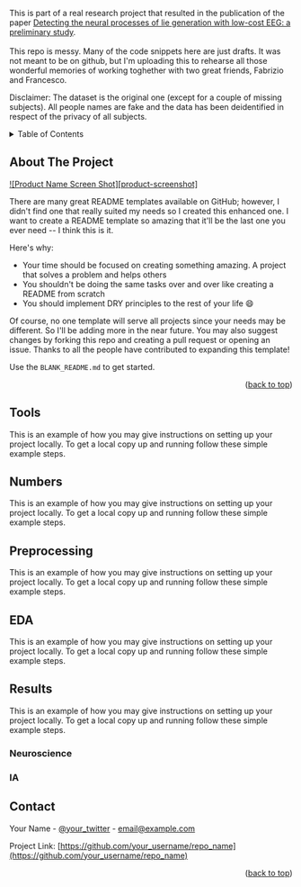 <div id="top"></div>

This is part of a real research project that resulted in the publication of the paper [Detecting the neural processes of lie generation with low-cost EEG: a preliminary study](./Garofalo_et_al_GNB_2020_paper_35.pdf).   
 <br />
This repo is messy. Many of the code snippets here are just drafts. It was not meant to be on github, but I'm uploading this to rehearse all those wonderful memories of working toghether with two great friends, Fabrizio and Francesco.  

Disclaimer: The dataset is the original one (except for a couple of missing subjects). All people names are fake and the data has been deidentified in respect of the privacy of all subjects.



<!-- TABLE OF CONTENTS -->
<details>
  <summary>Table of Contents</summary>
  <ol>
    <li><a href="#about-the-project">About The Project</a></li>
    <li><a href="#tools">Methods and Tools</a></li>
    <li><a href="#numbers">Numbers</a></li>
    <li><a href="#preprocessing">Preprocessing</a></li>
    <li><a href="#eda">Exploratory Data Analysis</a></li>
    <li>
      <a href="#results">Results</a>
      <ul>
        <li><a href="#bio">Neuroscience</a></li>
        <li><a href="#ai">AI</a></li>
      </ul>
    </li>
  </ol>
</details>



<!-- ABOUT THE PROJECT -->
## About The Project

[![Product Name Screen Shot][product-screenshot]](https://example.com)

There are many great README templates available on GitHub; however, I didn't find one that really suited my needs so I created this enhanced one. I want to create a README template so amazing that it'll be the last one you ever need -- I think this is it.

Here's why:
* Your time should be focused on creating something amazing. A project that solves a problem and helps others
* You shouldn't be doing the same tasks over and over like creating a README from scratch
* You should implement DRY principles to the rest of your life :smile:

Of course, no one template will serve all projects since your needs may be different. So I'll be adding more in the near future. You may also suggest changes by forking this repo and creating a pull request or opening an issue. Thanks to all the people have contributed to expanding this template!

Use the `BLANK_README.md` to get started.

<p align="right">(<a href="#top">back to top</a>)</p>


<!-- Methods and Tools -->
## Tools

This is an example of how you may give instructions on setting up your project locally.
To get a local copy up and running follow these simple example steps.

<!-- Numbers -->
## Numbers

This is an example of how you may give instructions on setting up your project locally.
To get a local copy up and running follow these simple example steps.

<!-- Preprocessing -->
## Preprocessing

This is an example of how you may give instructions on setting up your project locally.
To get a local copy up and running follow these simple example steps.

<!-- Exploratory Data Analysis -->
## EDA

This is an example of how you may give instructions on setting up your project locally.
To get a local copy up and running follow these simple example steps.

<!-- Results -->
## Results

This is an example of how you may give instructions on setting up your project locally.
To get a local copy up and running follow these simple example steps.

### Neuroscience
### IA



<!-- CONTACT -->
## Contact

Your Name - [@your_twitter](https://twitter.com/your_username) - email@example.com

Project Link: [https://github.com/your_username/repo_name](https://github.com/your_username/repo_name)

<p align="right">(<a href="#top">back to top</a>)</p>



